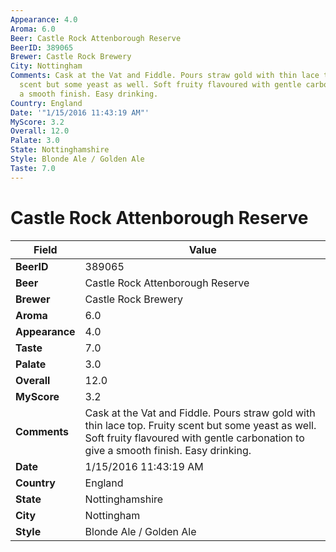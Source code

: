 ```yaml
---
Appearance: 4.0
Aroma: 6.0
Beer: Castle Rock Attenborough Reserve
BeerID: 389065
Brewer: Castle Rock Brewery
City: Nottingham
Comments: Cask at the Vat and Fiddle. Pours straw gold with thin lace top. Fruity
  scent but some yeast as well. Soft fruity flavoured with gentle carbonation to give
  a smooth finish. Easy drinking.
Country: England
Date: '"1/15/2016 11:43:19 AM"'
MyScore: 3.2
Overall: 12.0
Palate: 3.0
State: Nottinghamshire
Style: Blonde Ale / Golden Ale
Taste: 7.0
---
```


# Castle Rock Attenborough Reserve

| Field         | Value |
|---------------|-------|
| **BeerID** | 389065 |
| **Beer** | Castle Rock Attenborough Reserve |
| **Brewer** | Castle Rock Brewery |
| **Aroma** | 6.0 |
| **Appearance** | 4.0 |
| **Taste** | 7.0 |
| **Palate** | 3.0 |
| **Overall** | 12.0 |
| **MyScore** | 3.2 |
| **Comments** | Cask at the Vat and Fiddle. Pours straw gold with thin lace top. Fruity scent but some yeast as well. Soft fruity flavoured with gentle carbonation to give a smooth finish. Easy drinking. |
| **Date** | 1/15/2016 11:43:19 AM |
| **Country** | England |
| **State** | Nottinghamshire |
| **City** | Nottingham |
| **Style** | Blonde Ale / Golden Ale |
